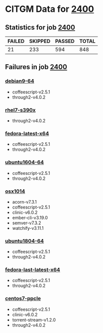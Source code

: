 # CITGM Data for [2400](https://ci.nodejs.org/job/citgm-smoker/2400/)

## Statistics for job [2400](https://ci.nodejs.org/job/citgm-smoker/2400/)

|  FAILED  |  SKIPPED  |  PASSED  |  TOTAL  |
| -------- | --------- | -------- | ------- |
| 21       | 233       | 594      | 848     |

## Failures in job [2400](https://ci.nodejs.org/job/citgm-smoker/2400/)

### [debian9-64](https://ci.nodejs.org/job/citgm-smoker/nodes=debian9-64/2400/)

* coffeescript-v2.5.1
* through2-v4.0.2

### [rhel7-s390x](https://ci.nodejs.org/job/citgm-smoker/nodes=rhel7-s390x/2400/)

* through2-v4.0.2

### [fedora-latest-x64](https://ci.nodejs.org/job/citgm-smoker/nodes=fedora-latest-x64/2400/)

* coffeescript-v2.5.1
* through2-v4.0.2

### [ubuntu1604-64](https://ci.nodejs.org/job/citgm-smoker/nodes=ubuntu1604-64/2400/)

* coffeescript-v2.5.1
* through2-v4.0.2

### [osx1014](https://ci.nodejs.org/job/citgm-smoker/nodes=osx1014/2400/)

* acorn-v7.3.1
* coffeescript-v2.5.1
* clinic-v6.0.2
* ember-cli-v3.19.0
* semver-v7.3.2
* watchify-v3.11.1

### [ubuntu1804-64](https://ci.nodejs.org/job/citgm-smoker/nodes=ubuntu1804-64/2400/)

* coffeescript-v2.5.1
* through2-v4.0.2

### [fedora-last-latest-x64](https://ci.nodejs.org/job/citgm-smoker/nodes=fedora-last-latest-x64/2400/)

* coffeescript-v2.5.1
* through2-v4.0.2

### [centos7-ppcle](https://ci.nodejs.org/job/citgm-smoker/nodes=centos7-ppcle/2400/)

* coffeescript-v2.5.1
* clinic-v6.0.2
* torrent-stream-v1.2.0
* through2-v4.0.2

